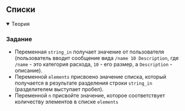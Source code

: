 ## Списки

<details open>
    <summary>Теория</summary>


</details>

<h3 class="task">Задание</h3>

* Переменная `string_in` получает значение от пользователя (пользователь вводит сообщение вида `/name 10 Description`, где `/name` - это категория расхода, `10` - его размер, а `Description` - описание).  
* Переменной `elements` присвоено значение списка, который получается в результате разделения строки `string_in` (разделителем выступает пробел).
* Переменной `n` присвойте значение, которое соответствует количеству элементов в списке `elements`